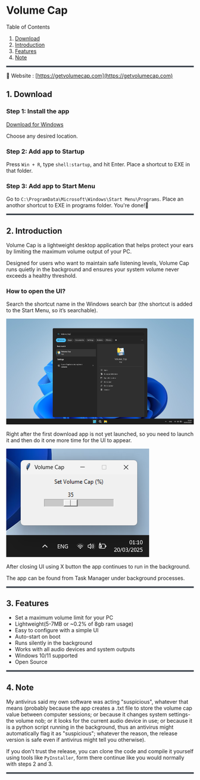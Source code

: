 # Volume Cap

Table of Contents
1. [Download](#1-download)
2. [Introduction](#2-introduction)
3. [Features](#3-features)
4. [Note](#4-note) 

<hr style="height:4px; background-color:#3d444d; border:none;" />

🏡 Website : [https://getvolumecap.com](https://getvolumecap.com)

## 1. Download

### Step 1: Install the app
[Download for Windows](https://github.com/Schefkin/Volume-Cap/releases/download/v1.0.0/Volume_Cap.exe)

Choose any desired location.


### Step 2: Add app to Startup
Press `Win + R`, type `shell:startup`, and hit Enter.
Place a shortcut to EXE in that folder.

### Step 3: Add app to Start Menu
Go to `C:\ProgramData\Microsoft\Windows\Start Menu\Programs`. Place an anothor shortcut to EXE in programs folder. You're done!🎉

<hr style="height:4px; background-color:#3d444d; border:none;" />

## 2. Introduction
Volume Cap is a lightweight desktop application that helps protect your ears by limiting the maximum volume output of your PC. 

Designed for users who want to maintain safe listening levels, Volume Cap runs quietly in the background and ensures your system volume never exceeds a healthy threshold.

### How to open the UI?
Search the shortcut name in the Windows search bar (the shortcut is added to the Start Menu, so it’s searchable). 

![Image couldn't load](imgs/Screenshot%202025-03-20%20010959.png)

Right after the first download app is not yet launched, so you need to launch it and then do it one more time for the UI to appear.

![Image couldn't load](imgs/Screenshot%202025-03-20%20011025.png)

After closing UI using X button the app continues to run in the background.

The app can be found from Task Manager under background processes.

<hr style="height:4px; background-color:#3d444d; border:none;" />

## 3. Features
- Set a maximum volume limit for your PC
- Lightweight(5-7MB or ~0.2% of 8gb ram usage)
- Easy to configure with a simple UI
- Auto-start on boot
- Runs silently in the background
- Works with all audio devices and system outputs
- Windows 10/11 supported
- Open Source

<hr style="height:4px; background-color:#3d444d; border:none;" />

## 4. Note
My antivirus said my own software was acting "suspicious", whatever that means (probably because the app creates a .txt file to store the volume cap value between computer sessions; or because it changes system settings-the volume nob; or it looks for the current audio device in use; or because it is a python script running in the background, thus an antivirus might automatically flag it as "suspicious"; whatever the reason, the release version is safe even if antivirus might tell you otherwise). 

If you don't trust the release, you can clone the code and compile it yourself using tools like `PyInstaller`, form  there continue like you would normally with steps 2 and 3.

<hr style="height:4px; background-color:#3d444d; border:none;" />
